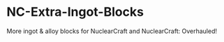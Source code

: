 # NC-Extra-Ingot-Blocks
More ingot &amp; alloy blocks for NuclearCraft and NuclearCraft: Overhauled!
